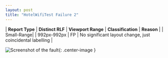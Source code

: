 ```yaml
---
layout: post
title: "HotelWifiTest Failure 2"
---
```

| **Report Type** | **Distinct RLF** | **Viewport Range** | **Classification** | **Reason** |
| Small-Range|  | 992px-992px | FP | No significant layout change, just coincidental labelling | 

![Screenshot of the fault](../../../assets/images/HotelWifiTest/fault2/smallrangeWidth992.png){: .center-image }